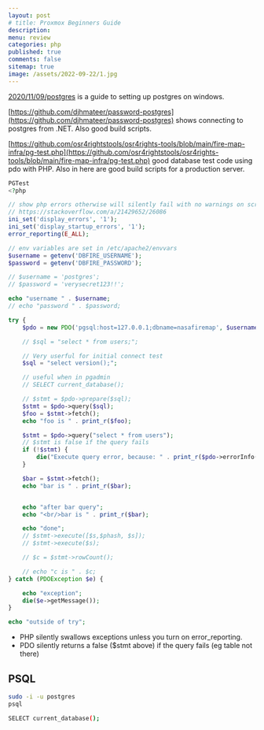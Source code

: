 ```yaml
---
layout: post
# title: Proxmox Beginners Guide
description: 
menu: review
categories: php
published: true 
comments: false     
sitemap: true
image: /assets/2022-09-22/1.jpg
---
```


<!-- [![alt text](/assets/2021-10-22/email-cover.jpg "email"){:width="800px"}](/assets/2021-10-22/email-cover.jpg) -->
<!-- [![alt text](/assets/2021-10-22/email-cover.jpg "Thanks to Solen Feyissa on unsplash - https://unsplash.com/@solenfeyissa")](https://unsplash.com/@solenfeyissa) -->


<!-- [![alt text](/assets/2021-12-21/desk.jpg "email")](/assets/2021-12-21/desk.jpg) -->

<!-- [![alt text](/assets/2022-09-15/fire-map.jpg "email")](/assets/2022-09-15/fire-map.jpg) -->

<!-- [![alt text](/assets/2022-09-15/cookie.jpg "email")](/assets/2022-09-15/cookie.jpg) -->

[2020/11/09/postgres](2020/11/09/postgres) is a guide to setting up postgres on windows.

[https://github.com/djhmateer/password-postgres](https://github.com/djhmateer/password-postgres) shows connecting to postgres from .NET. Also good build scripts.



[https://github.com/osr4rightstools/osr4rights-tools/blob/main/fire-map-infra/pg-test.php](https://github.com/osr4rightstools/osr4rights-tools/blob/main/fire-map-infra/pg-test.php) good database test code using pdo with PHP. Also in here are good build scripts for a production server.

```php
PGTest
<?php

// show php errors otherwise will silently fail with no warnings on screen
// https://stackoverflow.com/a/21429652/26086
ini_set('display_errors', '1');
ini_set('display_startup_errors', '1');
error_reporting(E_ALL);

// env variables are set in /etc/apache2/envvars
$username = getenv('DBFIRE_USERNAME');
$password = getenv('DBFIRE_PASSWORD');

// $username = 'postgres';
// $password = 'verysecret123!!';

echo "username " . $username;
// echo "password " . $password;

try {
	$pdo = new PDO('pgsql:host=127.0.0.1;dbname=nasafiremap', $username, $password);

	// $sql = "select * from users;";

	// Very userful for initial connect test
	$sql = "select version();";

	// useful when in pgadmin 
	// SELECT current_database();

	// $stmt = $pdo->prepare($sql);
	$stmt = $pdo->query($sql);
	$foo = $stmt->fetch();
	echo "foo is " . print_r($foo);

	$stmt = $pdo->query("select * from users");
	// $stmt is false if the query fails
	if (!$stmt) {
		die("Execute query error, because: " . print_r($pdo->errorInfo(), true));
	}

	$bar = $stmt->fetch();
	echo "bar is " . print_r($bar);


	echo "after bar query";
	echo "<br/>bar is " . print_r($bar);

	echo "done";
	// $stmt->execute([$s,$phash, $s]);	
	// $stmt->execute($s);

	// $c = $stmt->rowCount();

	// echo "c is " . $c;
} catch (PDOException $e) {

	echo "exception";
	die($e->getMessage());
}

echo "outside of try";
```

- PHP silently swallows exceptions unless you turn on error_reporting.
- PDO silently returns a false ($stmt above) if the query fails (eg table not there)

<!-- [![alt text](/assets/2022-09-22/1.jpg "email")](/assets/2022-09-22/1.jpg) -->

## PSQL

```bash
sudo -i -u postgres
psql

SELECT current_database();
```
